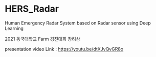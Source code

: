 # HERS_Radar
Human Emergency Radar System based on Radar sensor using Deep Learning

2021 동국대학교 Farm 경진대회 장려상 

presentation video Link : https://youtu.be/dtXJvQvGR8o
